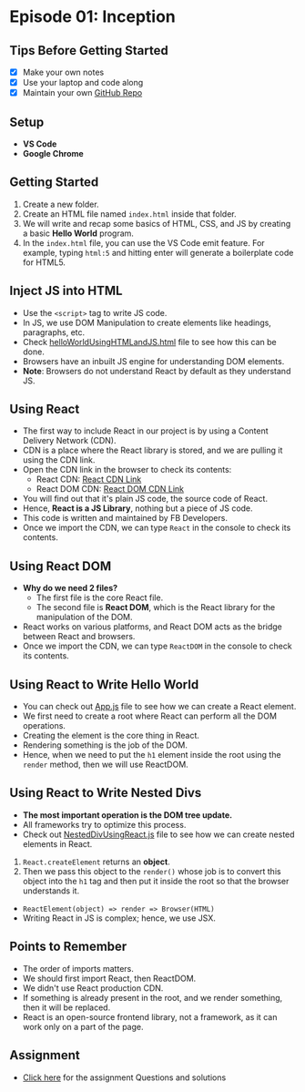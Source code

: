 # Episode 01: Inception

## Tips Before Getting Started

- [x] Make your own notes
- [x] Use your laptop and code along
- [x] Maintain your own [GitHub Repo](https://github.com/yourusername/your-repo)

## Setup

- **VS Code**
- **Google Chrome**

## Getting Started

1. Create a new folder.
2. Create an HTML file named `index.html` inside that folder.
3. We will write and recap some basics of HTML, CSS, and JS by creating a basic **Hello World** program.
4. In the `index.html` file, you can use the VS Code emit feature. For example, typing `html:5` and hitting enter will generate a boilerplate code for HTML5.

## Inject JS into HTML

- Use the `<script>` tag to write JS code.
- In JS, we use DOM Manipulation to create elements like headings, paragraphs, etc.
- Check [helloWorldUsingHTMLandJS.html](./episode%2001%20:%20inception%20/helloWorldUsingHTMLandJS.html) file to see how this can be done.
- Browsers have an inbuilt JS engine for understanding DOM elements.
- **Note**: Browsers do not understand React by default as they understand JS.

## Using React

- The first way to include React in our project is by using a Content Delivery Network (CDN).
- CDN is a place where the React library is stored, and we are pulling it using the CDN link.
- Open the CDN link in the browser to check its contents:
    - React CDN: [React CDN Link](https://unpkg.com/react@18/umd/react.development.js)
    - React DOM CDN: [React DOM CDN Link](https://unpkg.com/react-dom@18/umd/react-dom.development.js)
- You will find out that it's plain JS code, the source code of React.
- Hence, **React is a JS Library**, nothing but a piece of JS code.
- This code is written and maintained by FB Developers.
- Once we import the CDN, we can type `React` in the console to check its contents.

## Using React DOM

- **Why do we need 2 files?**
  - The first file is the core React file.
  - The second file is **React DOM**, which is the React library for the manipulation of the DOM.
- React works on various platforms, and React DOM acts as the bridge between React and browsers.
- Once we import the CDN, we can type `ReactDOM` in the console to check its contents.

## Using React to Write Hello World

- You can check out [App.js](./episode%2001%20:%20inception%20/App.js) file to see how we can create a React element.
- We first need to create a root where React can perform all the DOM operations.
- Creating the element is the core thing in React.
- Rendering something is the job of the DOM.
- Hence, when we need to put the `h1` element inside the root using the `render` method, then we will use ReactDOM.

## Using React to Write Nested Divs

- **The most important operation is the DOM tree update.**
- All frameworks try to optimize this process.
- Check out [NestedDivUsingReact.js](./NestedDivUsingReact.js) file to see how we can create nested elements in React.
1. `React.createElement` returns an **object**.
2. Then we pass this object to the `render()` whose job is to convert this object into the `h1` tag and then put it inside the root so that the browser understands it.
- `ReactElement(object) => render => Browser(HTML)`
- Writing React in JS is complex; hence, we use JSX.

## Points to Remember

- The order of imports matters.
- We should first import React, then ReactDOM.
- We didn't use React production CDN.
- If something is already present in the root, and we render something, then it will be replaced.
- React is an open-source frontend library, not a framework, as it can work only on a part of the page.

## Assignment

- [Click here](./Assignment01_Inception.md) for the assignment Questions and solutions

